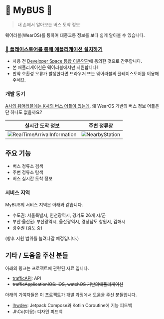 # 🚌 MyBUS 🚌
> 내 손에서 알아보는 버스 도착 정보<br/>

웨어러블(WearOS)를 통하여 대중교통 정보를 보다 쉽게 알아볼 수 있습니다.

### <a href="https://play.google.com/store/apps/details?id=kr.yhs.traffic">🧷 플레이스토어를 통해 애플리케이션 설치하기</a>
* 사용 전 [Developer Space 통합 이용약관](https://yhs.kr/term)에 동의한 것으로 간주합니다.
* 본 애플리케이션은 웨어러블에서만 지원합니다!
* 만약 호환성 오류가 발생한다면 브라우저 또는 웨어러블의 플레이스토어를 이용해주세요.


### 개발 동기
[A사의 웨어러블에는 K사의 버스 어플이 있는데](https://apps.apple.com/kr/app/kakaobeoseu/id1095206186?platform=appleWatch),
왜 WearOS 기반의 버스 정보 어플은 단 하나도 없을까요?<br/>

<table>
    <thead>
        <tr>
            <th>실시간 도착 정보</th>
            <th>주변 정류장</th>
        </tr>
    </thead>
    <tbody>
        <tr>
            <td><img src="https://github.com/gunyu1019/TrafficApplication/blob/main/screenshots/RealTimeArrivalInformation1.png?raw=true" alt="RealTimeArrivalInformation"></td>
            <td><img src="https://github.com/gunyu1019/TrafficApplication/blob/main/screenshots/NearbyStation2.png?raw=true" alt="NearbyStation"></td>
        </tr>
    </tbody>
</table>

## 주요 기능
* 버스 정류소 검색
* 주변 정류소 탐색
* 버스 실시간 도착 정보

### 서비스 지역
MyBUS의 서비스 지역은 아래와 같습니다.
* 수도권: 서울특별시, 인천광역시, 경기도 26개 시/군
* 부산·울산권: 부산광역시, 울산광역시, 경상남도 창원시, 김해시
* 광주권 (검토 중)

(향후 지원 범위를 늘려나갈 예정입니다.)

## 기타 / 도움을 주신 분들
아래의 링크는 프로젝트에 관련된 자료 입니다.
* [trafficAPI](https://github.com/gunyu1019/trafficAPI/): API 
* ~~trafficApplicationIOS: iOS, watchOS 기반의애플리케이션~~

아래의 기여자들은 이 프로젝트가 개발 과정에서 도움을 주신 분들입니다.
* [lhwdev](https://github.com/lhwdev): Jetpack Compose과 Kotlin Coroutine에 기능 피드백 
* JhCo(미응): 디자인 피드백

